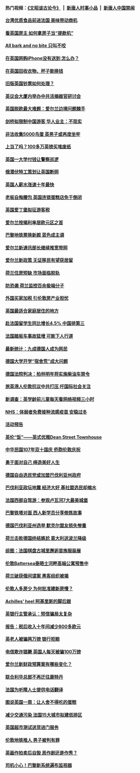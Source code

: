 #### 热门视频：[《文昭谈古论今》](https://github.com/gfw-breaker/wenzhao/blob/master/README.md?t=10201234) &nbsp;|&nbsp; [新唐人时事小品](https://github.com/gfw-breaker/ntdtv-comedy/blob/master/README.md?t=10201234) &nbsp;|&nbsp; [新唐人中国禁闻](https://github.com/gfw-breaker/ntdtv-news/blob/master/README.md?t=10201234)

#### [台湾优质食品前进法国 美味带动商机](../pages/nsc974/n10796380.md?t=10201234) 

#### [看英国房主 如何拿房子当“提款机”](../pages/nsc974/n10795639.md?t=10201234) 

#### [All bark and no bite 只叫不咬](../pages/nsc974/n10795626.md?t=10201234) 

#### [在英国网购iPhone没有送到 怎么办？](../pages/nsc974/n10795611.md?t=10201234) 

#### [在英国回收衣物、杯子能换钱](../pages/nsc974/n10795600.md?t=10201234) 

#### [旧版英国钞票如何处理？](../pages/nsc974/n10795574.md?t=10201234) 

#### [英议会大厦内举办中共活摘器官研讨会](../pages/nsc974/n10795559.md?t=10201234) 

#### [英国脱欧最大难题：爱尔兰边境问题棘手](../pages/nsc974/n10793065.md?t=10201234) 

#### [剑桥拟限制中国游客 华人业主：不现实](../pages/nsc974/n10793028.md?t=10201234) 

#### [非法收集5000鸟蛋 英男子或再度坐牢](../pages/nsc974/n10793168.md?t=10201234) 

#### [上当了吗？100多万英镑买堆废纸](../pages/nsc974/n10793153.md?t=10201234) 

#### [英国一大学付钱让警察巡逻](../pages/nsc974/n10793144.md?t=10201234) 

#### [俄潜伏特工策划让英国断网](../pages/nsc974/n10793138.md?t=10201234) 

#### [英国人薪水涨速十年最快](../pages/nsc974/n10793134.md?t=10201234) 

#### [老板自掏腰包 英国连锁蛋糕店免于倒闭](../pages/nsc974/n10793123.md?t=10201234) 

#### [英国爱丁堡拟征游客税](../pages/nsc974/n10793043.md?t=10201234) 

#### [爱尔兰按揭利率居欧元区之首](../pages/nsc974/n10792636.md?t=10201234) 

#### [巴黎地铁票换新颜 蓝色成主调](../pages/nsc974/n10792539.md?t=10201234) 

#### [爱尔兰新通讯部长继续推宽带网](../pages/nsc974/n10792470.md?t=10201234) 

#### [爱尔兰新政策 无证移民有望获居留](../pages/nsc974/n10792193.md?t=10201234) 

#### [荷兰住房短缺 市场面临脱轨](../pages/nsc974/n10792107.md?t=10201234) 

#### [防恐袭 荷兰监控百余极端分子](../pages/nsc974/n10792022.md?t=10201234) 

#### [外国买家加税 引伦敦房产业担忧](../pages/nsc974/n10790977.md?t=10201234) 

#### [英国最适合家庭居住的地方](../pages/nsc974/n10790961.md?t=10201234) 

#### [赴法国留学生同比增长4.5% 中国排第三](../pages/nsc974/n10790702.md?t=10201234) 

#### [法国踏板车事故猛增 可能下人行道](../pages/nsc974/n10790752.md?t=10201234) 

#### [最新统计：九成德国人成为网民](../pages/nsc974/n10789368.md?t=10201234) 

#### [德国大学开学“宿舍荒”成大问题](../pages/nsc974/n10789287.md?t=10201234) 

#### [德国法院判决：柏林明年将实施柴油车禁令](../pages/nsc974/n10788104.md?t=10201234) 

#### [旅英港人伦敦抗议中共打压 吁国际社会关注](../pages/nsc974/n10788264.md?t=10201234) 

#### [新调查：英学龄前儿童每天看网络视频三小时](../pages/nsc974/n10788331.md?t=10201234) 

#### [NHS：体弱者免费接种流感疫苗 安稳过冬](../pages/nsc974/n10788326.md?t=10201234) 

#### [活动预告](../pages/nsc974/n10788321.md?t=10201234) 

#### [英伦“饭”——英式优雅Dean Street Townhouse](../pages/nsc974/n10788313.md?t=10201234) 

#### [中华民国107年双十国庆 侨胞伦敦庆祝](../pages/nsc974/n10788304.md?t=10201234) 

#### [勇于面对自己 缔造美好人生](../pages/nsc974/n10788275.md?t=10201234) 

#### [德国自由选民党或加盟巴伐利亚州政府](../pages/nsc974/n10788073.md?t=10201234) 

#### [巴伐利亚政坛地震  经济大好 基社盟选民却缩水](../pages/nsc974/n10787951.md?t=10201234) 

#### [法国西部自驾游：参观卢瓦河7大最美城堡](../pages/nsc974/n10760218.md?t=10201234) 

#### [巴黎铁塔对面 西人新学员分享修炼故事](../pages/nsc974/n10786939.md?t=10201234) 

#### [德国巴伐利亚州选举 默克尔盟友损失惨重](../pages/nsc974/n10783385.md?t=10201234) 

#### [荷兰击败德国终结尴尬 意大利送波兰降级](../pages/nsc974/n10783771.md?t=10201234) 

#### [组图：法国棋盘古城里邂逅苗族服装展](../pages/nsc974/n10781596.md?t=10201234) 

#### [伦敦Battersea泰晤士河畔高端公寓预售中](../pages/nsc974/n10780029.md?t=10201234) 

#### [荷兰破获俄间谍案 黑客组织被揭](../pages/nsc974/n10779265.md?t=10201234) 

#### [伦敦人多房少 为何批准建新房慢？](../pages/nsc974/n10779376.md?t=10201234) 

#### [Achilles’ heel 阿基里斯的脚后跟](../pages/nsc974/n10779364.md?t=10201234) 

#### [英银行主管承认：短信骗局太复杂](../pages/nsc974/n10779357.md?t=10201234) 

#### [报告：税后收入十年间减少800多欧元](../pages/nsc974/n10779342.md?t=10201234) 

#### [英老人被骗两万镑 银行拒赔](../pages/nsc974/n10779353.md?t=10201234) 

#### [电信欺诈猖獗 英国人每天被骗100万镑](../pages/nsc974/n10779322.md?t=10201234) 

#### [爱尔兰新财政预算案有哪些变化？](../pages/nsc974/n10779332.md?t=10201234) 

#### [联合利华总部不再迁往鹿特丹](../pages/nsc974/n10779315.md?t=10201234) 

#### [法国为听障人士提供电话翻译](../pages/nsc974/n10776654.md?t=10201234) 

#### [图说英国一周：让人舍不得吃的蛋糕](../pages/nsc974/n10776635.md?t=10201234) 

#### [减少交通污染 法国15大城市拟建低排区](../pages/nsc974/n10776580.md?t=10201234) 

#### [英国超市测试送货进门服务](../pages/nsc974/n10776623.md?t=10201234) 

#### [伦敦地铁推人 男子被判有罪](../pages/nsc974/n10776609.md?t=10201234) 

#### [英画作拍卖后自毁 恶作剧还是作秀？](../pages/nsc974/n10776576.md?t=10201234) 

#### [司机小心！巴黎新系统遍布监视器](../pages/nsc974/n10776510.md?t=10201234) 

